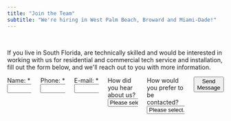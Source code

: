 ```yaml
---
title: "Join the Team"
subtitle: "We're hiring in West Palm Beach, Broward and Miami-Dade!"
---
```


<p>&nbsp;</p>

<p class="subtitle is-6">If you live in South Florida, are technically skilled and would be interested in working with us for residential and commercial tech service and installation, fill out the form below, and we'll reach out to you with more information.</p>

<div class="column is-6 is-offset-3">
  <form method="POST" action="/form-thank-you" name="join" netlify>
    <div class="columns is-multiline">
      <div class="column is-12">
        <label>Name:</label> <span class="required-asterisk">*</span>
        <input class="input is-medium" name="Name" type="text" required />
      </div>
      <div class="column is-12">
        <label>Phone:</label> <span class="required-asterisk">*</span>
        <input class="input is-medium" name="Phone" type="text" required />
      </div>
      <div class="column is-12">
        <label>E-mail:</label> <span class="required-asterisk">*</span>
        <input class="input is-medium" name="E-mail" type="email" required />
      </div>
      <div class="column is-12">
        <label>How did you hear about us?</label>
        <select name="Referrer" class="select">
          <option value="">Please select...</option>
          <option value="I don't recall">I don't recall</option>
          <option value="Search Engine">Search Engine</option>
          <option value="Flyier">Flyier</option>
          <option value="Social Network">Social Network</option>
          <option value="Word of Mouth">Word of Mouth</option>
          <option value="Other">Other</option>
        </select>
      </div>
      <div class="column is-12">
        <label>How would you prefer to be contacted?</label>
        <select name="Preferred contact method" class="select">
          <option value="">Please select...</option>
          <option value="E-mail">E-mail</option>
          <option value="Phone">Phone</option>
          <option value="Text">Text</option>
        </select>
      </div>
      <div class="form-footer has-text-centered mt-10">
        <button class="button cta is-large primary-btn raised is-clear">Send Message</button>
      </div>
    </div>
  </form>
</div>
